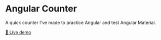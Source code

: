 # Angular Counter

A quick counter I've made to practice Angular and test Angular Material.

[🚀 Live demo](https://angular-counter-omega.vercel.app/)
